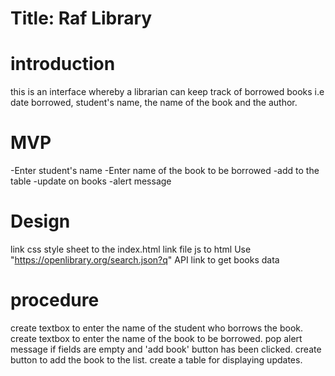 # Title: Raf Library
# introduction
this is an interface whereby a librarian can keep track of borrowed books i.e date borrowed, student's name, the name of the book and the author.

# MVP
-Enter student's name
-Enter name of the book to be borrowed
-add to the table
-update on books
-alert message

# Design
 link css style sheet to the index.html
 link file js to html
 Use "https://openlibrary.org/search.json?q" API link to get books data

 # procedure
 create textbox to enter the name of the student who borrows the book.
 create textbox to enter the name of the book to be borrowed.
 pop alert message if fields are empty and 'add book' button has been clicked.
 create button to add the book to the list.
 create a table for displaying updates.

 
 